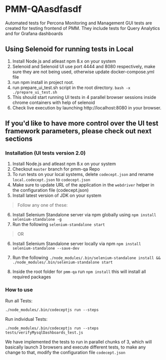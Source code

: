 # PMM-QAasdfasdf
Automated tests for Percona Monitoring and Management
GUI tests are created for testing frontend of PMM. They include tests for Query Analytics and for Grafana dashboards

## Using Selenoid for running tests in Local
1. Install Node.js and atleast npm 8.x on your system
2. Selenoid and Selenoid UI use port 4444 and 8080 respectively,
make sure they are not being used, otherwise update docker-compose.yml file
3. run npm install in project root.
4. run prepare_ui_test.sh script in the root directory.
`bash -x ./prepare_ui_test.sh`
5. This should start running UI tests in 4 parallel browser sessions inside chrome containers with help of selenoid
6. Check live execution by launching http://localhost:8080 in your browser.

## If you'd like to have more control over the UI test framework parameters, please check out next sections

### Installation (UI tests version 2.0)
1. Install Node.js and atleast npm 8.x on your system
2. Checkout `master` branch for pmm-qa Repo
3. To run tests on your local systems, delete `codecept.json` and rename `local.codecept.json` to `codecept.json`
4. Make sure to update URL of the application in the `webdriver` helper in the configuration file (codecept.json)
5. Install latest version of JDK on your system

> Follow any one of these: 

6. Install Selenium Standalone server via npm globally using `npm install selenium-standalone -g`
7. Run the following `selenium-standalone start`
> OR
6. Install Selenium Standalone server locally via npm `npm install selenium-standalone --save-dev`
7. Run the following `./node_modules/.bin/selenium-standalone install && ./node_modules/.bin/selenium-standalone start`

8. Inside the root folder for `pmm-qa` run `npm install` this will install all required packages

### How to use
Run all Tests:
```
./node_modules/.bin/codeceptjs run --steps
```
Run individual Tests:
```
./node_modules/.bin/codeceptjs run --steps tests/verifyMysqlDashboards_test.js
```

We have implemented the tests to run in parallel chunks of 3, which will basically launch 3 browsers and execute different tests,
to make any change to that, modify the configuration file `codecept.json`
